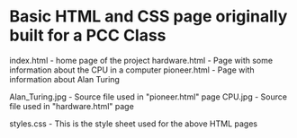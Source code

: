 # Basic HTML and CSS page originally built for a PCC Class

index.html - home page of the project
hardware.html - Page with some information about the CPU in a computer
pioneer.html - Page with information about Alan Turing

Alan_Turing.jpg - Source file used in "pioneer.html" page
CPU.jpg - Source file used in "hardware.html" page

styles.css - This is the style sheet used for the above HTML pages
